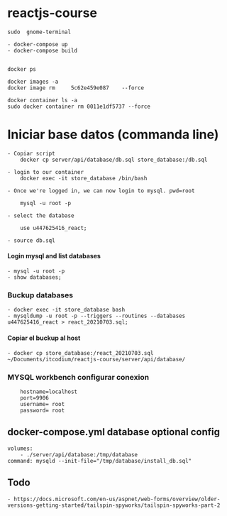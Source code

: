 # reactjs-course
    
    sudo  gnome-terminal

    - docker-compose up
    - docker-compose build


    docker ps
    
    docker images -a
    docker image rm     5c62e459e087    --force

    docker container ls -a
    sudo docker container rm 0011e1df5737 --force

# Iniciar base datos (commanda line)

    - Copiar script
        docker cp server/api/database/db.sql store_database:/db.sql

    - login to our container
        docker exec -it store_database /bin/bash

    - Once we're logged in, we can now login to mysql. pwd=root

        mysql -u root -p
        
    - select the database 

        use u447625416_react;	

    - source db.sql	


#### Login mysql and list databases 
    
    - mysql -u root -p
    - show databases;

### Buckup databases

    - docker exec -it store_database bash
    - mysqldump -u root -p --triggers --routines --databases  u447625416_react > react_20210703.sql;
    
#### Copiar el buckup al host

    - docker cp store_database:/react_20210703.sql ~/Documents/itcodium/reactjs-course/server/api/database/
    

### MYSQL workbench configurar conexion

        hostname=localhost
        port=9906
        username= root
        password= root

##  docker-compose.yml database optional config

    volumes:
        - ./server/api/database:/tmp/database
    command: mysqld --init-file="/tmp/database/install_db.sql"
    
## Todo

    - https://docs.microsoft.com/en-us/aspnet/web-forms/overview/older-versions-getting-started/tailspin-spyworks/tailspin-spyworks-part-2
